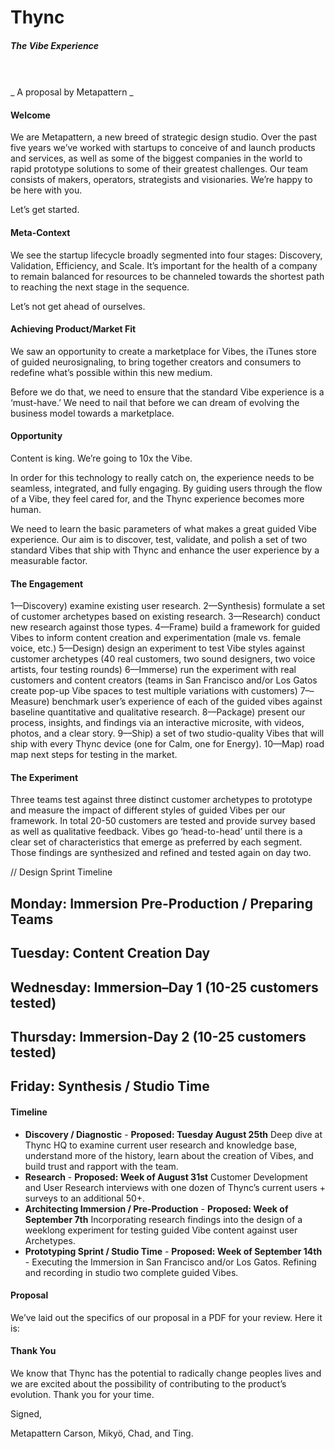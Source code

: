 # Thync
##### The Vibe Experience
<br><br>
_ A proposal by Metapattern _



#### Welcome

We are Metapattern, a new breed of strategic design studio.
Over the past five years we’ve worked with startups to conceive of and launch products and services, as well as some of the biggest companies in the world to rapid prototype solutions to some of their greatest challenges.  Our team consists of makers, operators, strategists and visionaries.  We’re happy to be here with you.

Let’s get started.



#### Meta-Context

We see the startup lifecycle broadly segmented into four stages: Discovery, Validation, Efficiency, and Scale.  It’s important for the health of a company to remain balanced for resources to be channeled towards the shortest path to reaching the next stage in the sequence.

Let’s not get ahead of ourselves.



#### Achieving Product/Market Fit
We saw an opportunity to create a marketplace for Vibes, the iTunes store of guided neurosignaling, to bring together creators and consumers to redefine what’s possible within this new medium.

Before we do that, we need to ensure that the standard Vibe experience is a ‘must-have.’  We need to nail that before we can dream of evolving the business model towards a marketplace.



#### Opportunity
Content is king. We’re going to 10x the Vibe.

In order for this technology to really catch on, the experience needs to be seamless, integrated, and fully engaging.  By guiding users through the flow of a Vibe, they feel cared for, and the Thync experience becomes more human.

We need to learn the basic parameters of what makes a great guided Vibe experience.  Our aim is to discover, test, validate, and polish a set of two standard Vibes that ship with Thync and enhance the user experience by a measurable factor.



#### The Engagement

1––Discovery) examine existing user research.
2––Synthesis) formulate a set of customer archetypes based on existing research.
3––Research) conduct new research against those types.
4––Frame) build a framework for guided Vibes to inform content creation and experimentation (male vs. female voice, etc.)
5––Design) design an experiment to test Vibe styles against customer archetypes (40 real customers, two sound designers, two voice artists, four testing rounds)
6––Immerse) run the experiment with real customers and content creators (teams in San Francisco and/or Los Gatos create pop-up Vibe spaces to test multiple variations with customers)
7––Measure) benchmark user’s experience of each of the guided vibes against baseline quantitative and qualitative research.
8––Package) present our process, insights, and findings via an interactive microsite, with videos, photos, and a clear story.
9––Ship) a set of two studio-quality Vibes that will ship with every Thync device (one for Calm, one for Energy).
10––Map) road map next steps for testing in the market.



#### The Experiment
Three teams test against three distinct customer archetypes to prototype and measure the impact of different styles of guided Vibes per our framework.  In total 20-50 customers are tested and provide survey based as well as qualitative feedback.  Vibes go ‘head-to-head’ until there is a clear set of characteristics that emerge as preferred by each segment.  Those findings are synthesized and refined and tested again on day two.

// Design Sprint Timeline
## Monday: Immersion Pre-Production / Preparing Teams
## Tuesday: Content Creation Day
## Wednesday: Immersion–Day 1 (10-25 customers tested)
## Thursday: Immersion-Day 2 (10-25 customers tested)
## Friday: Synthesis / Studio Time



#### Timeline
- **Discovery / Diagnostic** - **Proposed: Tuesday August 25th** Deep dive at Thync HQ to examine current user research and knowledge base, understand more of the history, learn about the creation of Vibes, and build trust and rapport with the team.
- **Research** - **Proposed: Week of August 31st**  Customer Development and User Research interviews with one dozen of Thync’s current users + surveys to an additional 50+.
- **Architecting Immersion / Pre-Production** - **Proposed: Week of September 7th** Incorporating research findings into the design of a weeklong experiment for testing guided Vibe content against user Archetypes.
- **Prototyping Sprint / Studio Time** - **Proposed: Week of September 14th** - Executing the Immersion in San Francisco and/or Los Gatos.  Refining and recording in studio two complete guided Vibes.



#### Proposal
We’ve laid out the specifics of our proposal in a PDF for your review.  Here it is:



#### Thank You
We know that Thync has the potential to radically change peoples lives and we are excited about the possibility of contributing to the product’s evolution.  Thank you for your time.

Signed,

Metapattern
Carson, Mikyö, Chad, and Ting.